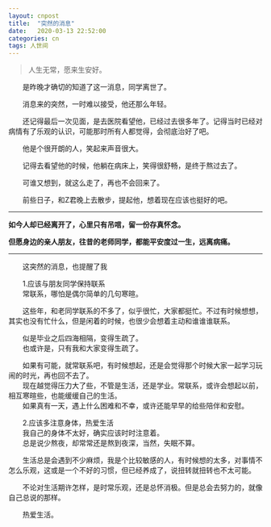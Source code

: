 ```yaml
---
layout: cnpost
title:  "突然的消息"
date:   2020-03-13 22:52:00
categories: cn
tags: 人世间
---
```



>人生无常，愿来生安好。

&emsp;&emsp;是昨晚才确切的知道了这一消息，同学离世了。

&emsp;&emsp;消息来的突然，一时难以接受，他还那么年轻。

&emsp;&emsp;还记得最后一次见面，是去医院看望他，已经过去很多年了。记得当时已经对病情有了乐观的认识，可能那时所有人都觉得，会彻底治好了吧。

&emsp;&emsp;他是个很开朗的人，笑起来声音很大。

&emsp;&emsp;记得去看望他的时候，他躺在病床上，笑得很舒畅，是终于熬过去了。

&emsp;&emsp;可谁又想到，就这么走了，再也不会回来了。

&emsp;&emsp;前些日子，和Z君晚上去散步，提起他，想着现在应该也挺好的吧。

-----

**如今人却已经离开了，心里只有吊唁，留一份存真怀念。**

**但愿身边的亲人朋友，往昔的老师同学，都能平安度过一生，远离病痛。**

----------

&emsp;&emsp;这突然的消息，也提醒了我<br>

&emsp;&emsp;1.应该与朋友同学保持联系<br>
&emsp;&emsp;常联系，哪怕是偶尔简单的几句寒暄。<br>

&emsp;&emsp;这些年，和老同学联系的不多了，似乎很忙，大家都挺忙。不过有时候想想，其实也没有忙什么，但是闲着的时候，也很少会想着主动和谁谁谁联系。<br>

&emsp;&emsp;似是毕业之后四海相隔，变得生疏了。<br>
&emsp;&emsp;也或许是，只有我和大家变得生疏了。<br>

&emsp;&emsp;如果有可能，就常联系吧，有时候想起，还是会觉得那个时候大家一起学习玩闹的时光，再也回不去了。<br>
&emsp;&emsp;现在越觉得压力大了些，不管是生活，还是学业。常联系，或许会想起以前，相互寒暄些，也能缓缓自己的生活。<br>
&emsp;&emsp;如果真有一天，遇上什么困难和不幸，或许还能早早的给些陪伴和安慰。<br>

&emsp;&emsp;2.应该多注意身体，热爱生活<br>
&emsp;&emsp;我自己的身体不太好，确实应该时时注意着。<br>
&emsp;&emsp;总是说少熬夜，却常常还是熬到夜深，当然，失眠不算。<br>

&emsp;&emsp;生活总是会遇到不少麻烦，我是个比较敏感的人，有时候想的太多，对事情不怎么乐观，这或是一个不好的习惯，但已经养成了，说扭转就扭转也不太可能。<br>

&emsp;&emsp;不论对生活期许怎样，是时常乐观，还是总怀消极。但是总会去努力的，就像自己总说的那样。<br>

&emsp;&emsp;热爱生活。<br>

